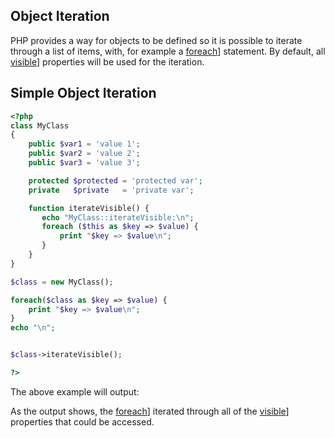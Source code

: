 
 
## Object Iteration
 
 PHP provides a way for objects to be defined so it is possible to iterate through a list of items, with, for example a [foreach](control-structures.foreach)] statement. By default, all [visible](language.oop5.visibility)] properties will be used for the iteration. 
 
<div class="example">
     
## Simple Object Iteration
 

```php
<?php
class MyClass
{
    public $var1 = 'value 1';
    public $var2 = 'value 2';
    public $var3 = 'value 3';

    protected $protected = 'protected var';
    private   $private   = 'private var';

    function iterateVisible() {
       echo "MyClass::iterateVisible:\n";
       foreach ($this as $key => $value) {
           print "$key => $value\n";
       }
    }
}

$class = new MyClass();

foreach($class as $key => $value) {
    print "$key => $value\n";
}
echo "\n";


$class->iterateVisible();

?>
```
 
The above example will output:
 
<!-- start screen -->
<!--


var1 => value 1
var2 => value 2
var3 => value 3

MyClass::iterateVisible:
var1 => value 1
var2 => value 2
var3 => value 3
protected => protected var
private => private var

   
-->
 
</div>
 
 As the output shows, the [foreach](control-structures.foreach)] iterated through all of the [visible](language.oop5.visibility)] properties that could be accessed. 
 
<!-- start simplesect -->
<!--

  See Also
  
   
    Generators
    Iterator
    IteratorAggregate 
    SPL Iterators
   
  
 
-->
 
